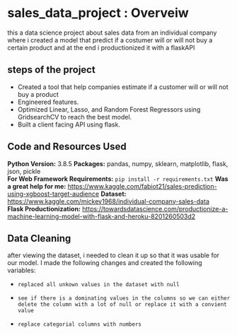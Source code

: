 # sales_data_project : Overveiw
this a data science project about sales data from an individual company where i created a model that predict if a costumer will or will not buy a certain product and at the end i 
productionized it with a flaskAPI 

## steps of the project
  * Created a tool that help companies estimate if a customer will or will not buy a product
  * Engineered features.
  * Optimized Linear, Lasso, and Random Forest Regressors using GridsearchCV to reach the best model. 
  * Built a client facing API using flask.


## Code and Resources Used 
**Python Version:** 3.8.5 
**Packages:** pandas, numpy, sklearn, matplotlib, flask, json, pickle  
**For Web Framework Requirements:**  ```pip install -r requirements.txt```
**Was a great help for me:** https://www.kaggle.com/fabiot21/sales-prediction-using-xgboost-target-audience
**Dataset:** https://www.kaggle.com/mickey1968/individual-company-sales-data   
**Flask Productionization:** https://towardsdatascience.com/productionize-a-machine-learning-model-with-flask-and-heroku-8201260503d2

## Data Cleaning
after viewing the dataset, i needed to clean it up so that it was usable for our model. I made the following changes and created the following variables:
*     replaced all unkown values in the dataset with null
*     see if there is a dominating values in the columns so we can either delete the column with a lot of null or replace it with a convient value
*     replace categorial columns with numbers







